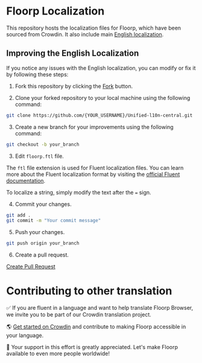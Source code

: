 # Floorp Localization

This repository hosts the localization files for Floorp, which have been sourced from Crowdin. It also include main [English localization](https://github.com/Floorp-Projects/Unified-l10n-central/blob/main/en-US/floorp.ftl).

## Improving the English Localization

If you notice any issues with the English localization, you can modify or fix it by following these steps:

1. Fork this repository by clicking the [Fork](https://github.com/Floorp-Projects/Unified-l10n-central/fork) button.

2. Clone your forked repository to your local machine using the following command:

```bash
git clone https://github.com/{YOUR_USERNAME}/Unified-l10n-central.git 
```

3. Create a new branch for your improvements using the following command:

```bash
git checkout -b your_branch
```

3. Edit `floorp.ftl` file.

The `ftl` file extension is used for Fluent localization files. You can learn more about the Fluent localization format by visiting the [official Fluent documentation](https://projectfluent.org/fluent/guide/).

To localize a string, simply modify the text after the `=` sign.


4. Commit your changes.

```bash
git add .
git commit -m "Your commit message"
```

5. Push your changes.

```bash
git push origin your_branch
```

6. Create a pull request.

[Create Pull Request](https://github.com/Floorp-Projects/Unified-l10n-central/compare)

# Contributing to other translation

✅ If you are fluent in a language and want to help translate Floorp Browser, we invite you to be part of our Crowdin translation project.

🌎 [Get started on Crowdin](https://crowdin.com/project/floorp-browser) and contribute to making Floorp accessible in your language.

🙏 Your support in this effort is greatly appreciated. Let's make Floorp available to even more people worldwide!